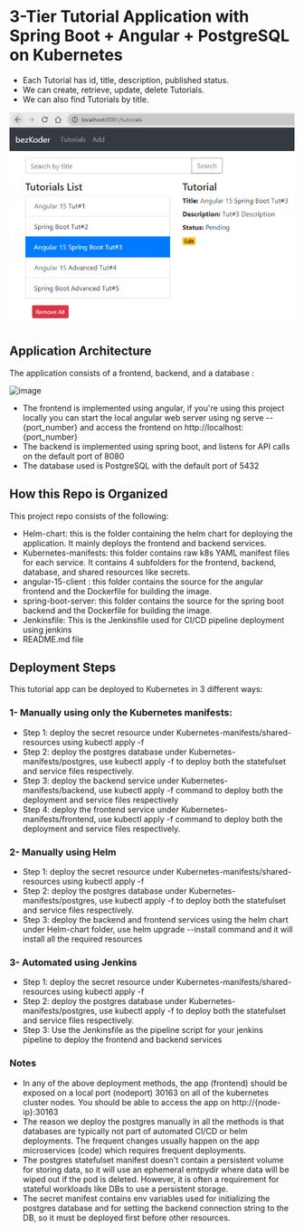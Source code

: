 # 3-Tier Tutorial Application with Spring Boot + Angular + PostgreSQL on Kubernetes

- Each Tutorial has id, title, description, published status.
- We can create, retrieve, update, delete Tutorials.
- We can also find Tutorials by title.

![spring-boot-angular-15-postgresql-example-crud.png](spring-boot-angular-15-postgresql-example-crud.png)

## Application Architecture

The application consists of a frontend, backend, and a database :

![image](https://github.com/Amr-tmorot/Tutorial-app/assets/88274242/e373387e-e17e-47cd-ac7e-8f02537b5b28)

- The frontend is implemented using angular, if you're using this project locally you can start the local angular web server using ng serve -- {port_number} and access the frontend on http://localhost:{port_number}
- The backend is implemented using spring boot, and listens for API calls on the default port of 8080
- The database used is PostgreSQL with the default port of 5432

## How this Repo is Organized

This project repo consists of the following:
- Helm-chart: this is the folder containing the helm chart for deploying the application. It mainly deploys the frontend and backend services.
- Kubernetes-manifests: this folder contains raw k8s YAML manifest files for each service. It contains 4 subfolders for the frontend, backend, database, and shared resources like secrets.
- angular-15-client : this folder contains the source for the angular frontend and the Dockerfile for building the image.
- spring-boot-server: this folder contains the source for the spring boot backend and the Dockerfile for building the image.
- Jenkinsfile: This is the Jenkinsfile used for CI/CD pipeline deployment using jenkins
- README.md file 


## Deployment Steps

This tutorial app can be deployed to Kubernetes in 3 different ways:
### 1- Manually using only the Kubernetes manifests:
- Step 1: deploy the secret resource under Kubernetes-manifests/shared-resources using kubectl apply -f 
- Step 2: deploy the postgres database under Kubernetes-manifests/postgres, use kubectl apply -f to deploy both the statefulset and service files respectively.
- Step 3: deploy the backend service under Kubernetes-manifests/backend, use kubectl apply -f command to deploy both the deployment and service files respectively
- Step 4: deploy the frontend service under Kubernetes-manifests/frontend, use kubectl apply -f command to deploy both the deployment and service files respectively.
 
### 2- Manually using Helm
- Step 1: deploy the secret resource under Kubernetes-manifests/shared-resources using kubectl apply -f 
- Step 2: deploy the postgres database under Kubernetes-manifests/postgres, use kubectl apply -f to deploy both the statefulset and service files respectively.
- Step 3: deploy the backend and frontend services using the helm chart under Helm-chart folder, use helm upgrade --install command and it will install all the required resources

### 3- Automated using Jenkins
- Step 1: deploy the secret resource under Kubernetes-manifests/shared-resources using kubectl apply -f 
- Step 2: deploy the postgres database under Kubernetes-manifests/postgres, use kubectl apply -f to deploy both the statefulset and service files respectively.
- Step 3: Use the Jenkinsfile as the pipeline script for your jenkins pipeline to deploy the frontend and backend services

      
### Notes
- In any of the above deployment methods, the app (frontend) should be exposed on a local port (nodeport) 30163 on all of the kubernetes cluster nodes. You should be able to access the app on http://{node-ip}:30163
- The reason we deploy the postgres manually in all the methods is that databases are typically not part of automated CI/CD or helm deployments. The frequent changes usually happen on the app microservices (code) which requires frequent deployments.
- The postgres statefulset manifest doesn't contain a persistent volume for storing data, so it will use an ephemeral emtpydir where data will be wiped out if the pod is deleted. However, it is often a requirement for stateful workloads like DBs to use a persistent storage.
- The secret manifest contains env variables used for initializing the postgres database and for setting the backend connection string to the DB, so it must be deployed first before other resources.

  



